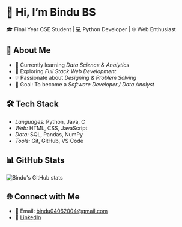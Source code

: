# 👋 Hi, I’m Bindu BS  

🎓 Final Year CSE Student | 💻 Python Developer | 🌐 Web Enthusiast  

## 🚀 About Me
- 🔭 Currently learning *Data Science & Analytics*
- 🌱 Exploring *Full Stack Web Development*
- 💡 Passionate about *Designing & Problem Solving*
- 🎯 Goal: To become a *Software Developer / Data Analyst*

## 🛠 Tech Stack
- *Languages:* Python, Java, C  
- *Web:* HTML, CSS, JavaScript  
- *Data:* SQL, Pandas, NumPy  
- *Tools:* Git, GitHub, VS Code  

## 📊 GitHub Stats
![Bindu's GitHub stats](https://github-readme-stats.vercel.app/api?username=Bindu0406&show_icons=true&theme=radical)

## 🌐 Connect with Me
- 📧 Email: bindu04062004@gmail.com  
- 💼 [LinkedIn](www.linkedin.com/in/bindu-bs-207606344)
